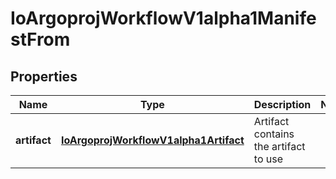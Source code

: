 
# IoArgoprojWorkflowV1alpha1ManifestFrom

## Properties
Name | Type | Description | Notes
------------ | ------------- | ------------- | -------------
**artifact** | [**IoArgoprojWorkflowV1alpha1Artifact**](IoArgoprojWorkflowV1alpha1Artifact.md) | Artifact contains the artifact to use | 




